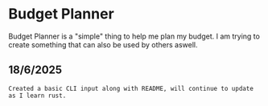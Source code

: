 # Budget Planner

Budget Planner is a "simple" thing to help me plan my budget. I am trying to create something that can also be used by others aswell.

## 18/6/2025
    Created a basic CLI input along with README, will continue to update as I learn rust.